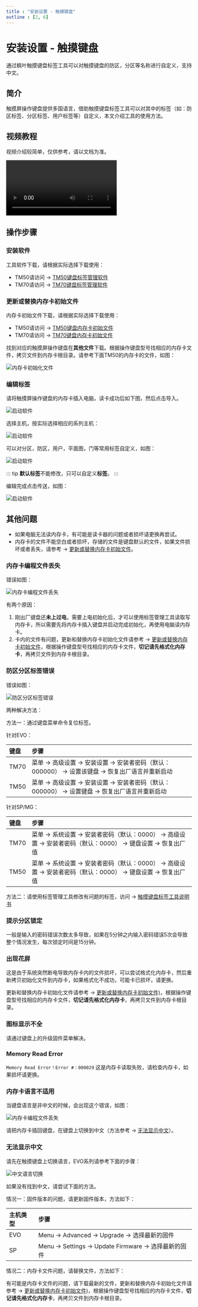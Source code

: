 ```yaml
---
title : "安装设置 - 触摸键盘"
outline : [2, 6]
---
```


# 安装设置 - 触摸键盘

通过枫叶触摸键盘标签工具可以对触摸键盘的防区，分区等名称进行自定义，支持中文。

## 简介

触摸屏操作键盘提供多国语言，借助触摸键盘标签工具可以对其中的标签（如：防区标签、分区标签、用户标签等）自定义，本文介绍工具的使用方法。

## 视频教程

视频介绍较简单，仅供参考，请以文档为准。  

 <video controls="controls">
    <source src="https://cdn.senboll.com/media/video/tm50-touchscreen-label-manage-teching-video-cover-picture.mp4" type="video/mp4">
 </video>


## 操作步骤

### 安装软件

工具软件下载，请根据实际选择下载使用：

- TM50请访问 → [TM50键盘标签管理软件](https://senboll.com/zh-hans/product-detail/462)
- TM70请访问 → [TM70键盘标签管理软件](https://senboll.com/zh-hans/product-detail/471)

### 更新或替换内存卡初始文件

内存卡初始文件下载，请根据实际选择下载使用：

- TM50请访问 → [TM50键盘内存卡初始文件](https://senboll.com/zh-hans/product-detail/46)
- TM70请访问 → [TM70键盘内存卡初始文件](https://senboll.com/zh-hans/product-detail/47)

找到对应的触摸屏操作键盘在**其他文件**下载。根据操作键盘型号找相应的内存卡文件，拷贝文件到内存卡根目录。请参考下面TM50的内存卡的文件，如图：

![内存卡初始化文件](images/tm50-sd-file.png)

### 编辑标签

请将触摸屏操作键盘的内存卡插入电脑，读卡成功后如下图，然后点击导入。

![启动软件](images/start.png)

选择主机，按实际选择相应的系列主机：

![启动软件](images/panel-type.png)

可以对分区，防区，用户，平面图，门等常用标签自定义，如图：

![启动软件](images/edit.png)

::: tip
**默认标签**不能修改，只可以自定义**标签**。
:::

编辑完成点击传送，如图：

![启动软件](images/send.png)

## 其他问题

- 如果电脑无法读内存卡，有可能是读卡器的问题或者损坏请更换再尝试。
- 内存卡的文件不能空白或者损坏，存储的文件是键盘默认的文件，如果文件损坏或者丢失，请参考 → [更新或替换内存卡初始文件](#更新或替换内存卡初始文件)。

### 内存卡编程文件丢失

错误如图：

![内存卡编程文件丢失](images/keypad-tfcard-error-file.png)

有两个原因：

1. 刚出厂键盘还**未上过电**，需要上电初始化后，才可以使用标签管理工具读取写内存卡，所以需要先将内存卡插入键盘并启动完成初始化，再使用电脑读内存卡。
2. 卡内的文件有问题，更新和替换内存卡初始化文件请参考 → [更新或替换内存卡初始文件](#更新或替换内存卡初始文件)，根据操作键盘型号找相应的内存卡文件，**切记请先格式化内存卡**，再拷贝文件到内存卡根目录。

### 防区分区标签错误

错误如图：

![防区分区标签错误](images/keypad-lable-error.png)

两种解决方法：

方法一：通过键盘菜单命令复位标签。

针对EVO：

|键盘|步骤|
|:------|:------|
| TM70 | 菜单 → 高级设置 → 安装设置 → 安装者密码（默认：000000） → 设置该键盘 → 恢复出厂语言并重新启动 |
| TM50 | 菜单 → 高级设置 → 安装设置 → 安装者密码（默认：000000） → 设置键盘 → 恢复出厂语言并重新启动 |

针对SP/MG：

|键盘|步骤|
|:------|:------|
| TM70 | 菜单 → 系统设置 → 安装者密码（默认：0000） → 高级设置 → 安装者密码（默认：0000） → 键盘设置 → 恢复出厂值 |
| TM50 | 菜单 → 系统设置 → 安装者密码（默认：0000） → 高级设置 → 安装者密码（默认：0000） → 键盘设置 → 恢复出厂值 |

方法二：请使用标签管理工具修改有问题的标签，访问 → [触摸键盘标签工具说明书](/content/node2/touchscreen-lable/)

### 提示分区锁定

一般是输入的密码错误次数太多导致，如果在5分钟之内输入密码错误5次会导致整个情况发生，每次锁定时间是15分钟。

### 出现花屏

这是由于系统突然断电导致内存卡内的文件损坏，可以尝试格式化内存卡，然后重新拷贝初始化文件到内存卡，如果格式化不成功，可能卡已损坏，请更换。

更新和替换内存卡初始化文件请参考 → [更新或替换内存卡初始文件)](/content/node2/touchscreen-lable/#更新或替换内存卡初始文件)，根据操作键盘型号找相应的内存卡文件，**切记请先格式化内存卡**，再拷贝文件到内存卡根目录。

### 图标显示不全

请通过键盘上的升级固件菜单解决。

### Memory Read Error

`Memory Read Error！Error #：000029` 这是内存卡读取失败，请检查内存卡，如果损坏请更换。

### 内存卡语言不适用

当键盘语言是非中文的时候，会出现这个错误，如图：

![内存卡编程文件丢失](images/keypad-tfcard-error-language.png)

请把内存卡插回键盘，在键盘上切换到中文（方法参考 → [无法显示中文](#无法显示中文)）。

### 无法显示中文

请先在触摸键盘上切换语言，EVO系列请参考下面的步骤：

![中文语言切换](images/tm7050-language.gif)

如果没有找到中文，请尝试下面的方法。

情况一：固件版本的问题，请更新固件版本，方法如下：

|主机类型|步骤|
|:------|:------|
|EVO | Menu → Advanced → Upgrade → 选择最新的固件|
|SP | Menu → Settings → Update Firmware → 选择最新的固件|

情况二：内存卡文件问题，请替换文件，方法如下：

有可能是内存卡文件的问题，请下载最新的文件，更新和替换内存卡初始化文件请参考 → [更新或替换内存卡初始文件)](/content/node2/touchscreen-lable/#更新或替换内存卡初始文件)，根据操作键盘型号找相应的内存卡文件，**切记请先格式化内存卡**，再拷贝文件到内存卡根目录。
